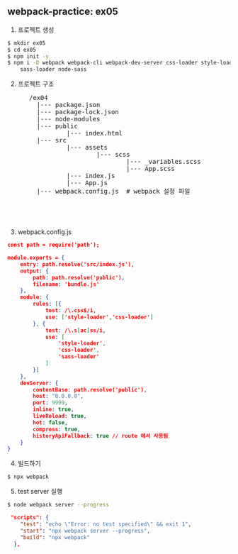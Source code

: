 ## webpack-practice: ex05
1. 프로젝트 생성
``` bash
$ mkdir ex05
$ cd ex05
$ npm init -y
$ npm i -D webpack webpack-cli webpack-dev-server css-loader style-loader 
    sass-loader node-sass
```

2. 프로젝트 구조
    <pre>
      /ex04
        |--- package.json
        |--- package-lock.json
        |--- node-modules
        |--- public
                |--- index.html
        |--- src
                |--- assets
                        |--- scss
                                |--- _variables.scss
                                |--- App.scss
                |--- index.js
                |--- App.js
        |--- webpack.config.js  # webpack 설정 파일
    <pre>

3. webpack.config.js
```json
const path = require('path');

module.exports = {
    entry: path.resolve('src/index.js'),
    output: {
        path: path.resolve('public'),
        filename: 'bundle.js'
    },
    module: {
        rules: [{
            test: /\.css$/i,
            use: ['style-loader','css-loader']
        }, {
            test: /\.s[ac]ss/i,
            use: [
                'style-loader',
                'css-loader',
                'sass-loader'
            ]
        }]  
    },
    devServer: {
        contentBase: path.resolve('public'),
        host: "0.0.0.0",
        port: 9999,
        inline: true,
        liveReload: true,
        hot: false,
        compress: true,
        historyApiFallback: true // route 에서 사용됨
    }
}
```

4. 빌드하기
``` bash
$ npx webpack
```

5. test server 실행
``` bash
$ node webpack server --progress
```

```json
 "scripts": {
    "test": "echo \"Error: no test specified\" && exit 1",
    "start": "npx webpack server --progress",
    "build": "npx webpack"
  },
```